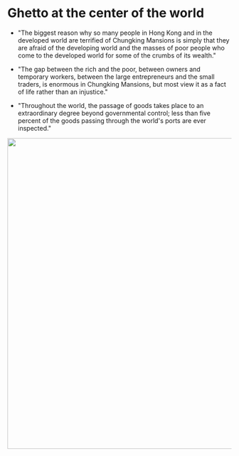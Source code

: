 # Ghetto at the center of the world

* "The biggest reason why so many people in Hong Kong and in the developed world are terrified of Chungking Mansions is simply that they are afraid of the developing world and the masses of poor people who come to the developed world for some of the crumbs of its wealth."

* "The gap between the rich and the poor, between owners and temporary workers, between the large entrepreneurs and the small traders, is enormous in Chungking Mansions, but most view it as a fact of life rather than an injustice."

* "Throughout the world, the passage of goods takes place to an extraordinary degree beyond governmental control; less than five percent of the goods passing through the world's ports are ever inspected."

<p float="left">
	<img src="./pix/chungking-mansion.png" width="700" />
</p>
